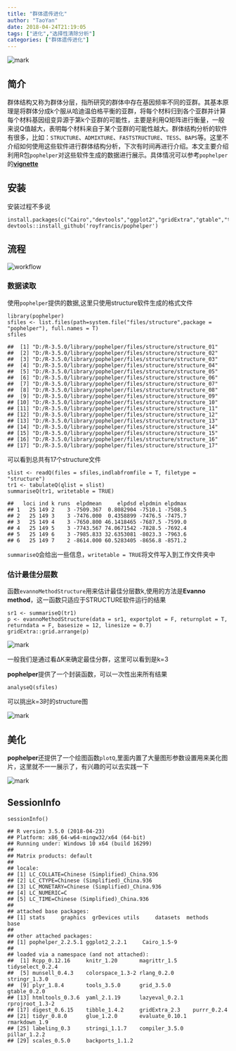 ```yaml
---
title: "群体遗传进化"
author: "TaoYan"
date: 2018-04-24T21:19:05
tags: ["进化","选择性清除分析"]
categories: ["群体遗传进化"]
---
```


![mark](https://github.com/YTLogos/Pic_blog/blob/master/3dDKl9a3DD.png?raw=true)

## 简介
群体结构又称为群体分层，指所研究的群体中存在基因频率不同的亚群。其基本原理是将群体分成k个服从哈迪温伯格平衡的亚群，将每个材料归到各个亚群并计算每个材料基因组变异源于第k个亚群的可能性，主要是利用Q矩阵进行衡量，一般来说Q值越大，表明每个材料来自于某个亚群的可能性越大。群体结构分析的软件有很多，比如：`STRUCTURE`、`ADMIXTURE`、`FASTSTRUCTURE`、`TESS`、`BAPS`等。这里不介绍如何使用这些软件进行群体结构分析，下次有时间再进行介绍。本文主要介绍利用R包`pophelper`对这些软件生成的数据进行展示。具体情况可以参考`pophelper`的[**vignette**](http://royfrancis.github.io/pophelper/)

<!--more-->

## 安装
安装过程不多说

```
install.packages(c("Cairo","devtools","ggplot2","gridExtra","gtable","tidyr"),dependencies=T)
devtools::install_github('royfrancis/pophelper')
```

## 流程

![workflow](https://github.com/YTLogos/Pic_blog/blob/master/Gg71K3jgfa.png?raw=true)

### 数据读取
使用`pophelper`提供的数据,这里只使用structure软件生成的格式文件

```{r}
library(pophelper)
sfiles <- list.files(path=system.file("files/structure",package = "pophelper"), full.names = T)
sfiles
```
```
##  [1] "D:/R-3.5.0/library/pophelper/files/structure/structure_01"
##  [2] "D:/R-3.5.0/library/pophelper/files/structure/structure_02"
##  [3] "D:/R-3.5.0/library/pophelper/files/structure/structure_03"
##  [4] "D:/R-3.5.0/library/pophelper/files/structure/structure_04"
##  [5] "D:/R-3.5.0/library/pophelper/files/structure/structure_05"
##  [6] "D:/R-3.5.0/library/pophelper/files/structure/structure_06"
##  [7] "D:/R-3.5.0/library/pophelper/files/structure/structure_07"
##  [8] "D:/R-3.5.0/library/pophelper/files/structure/structure_08"
##  [9] "D:/R-3.5.0/library/pophelper/files/structure/structure_09"
## [10] "D:/R-3.5.0/library/pophelper/files/structure/structure_10"
## [11] "D:/R-3.5.0/library/pophelper/files/structure/structure_11"
## [12] "D:/R-3.5.0/library/pophelper/files/structure/structure_12"
## [13] "D:/R-3.5.0/library/pophelper/files/structure/structure_13"
## [14] "D:/R-3.5.0/library/pophelper/files/structure/structure_14"
## [15] "D:/R-3.5.0/library/pophelper/files/structure/structure_15"
## [16] "D:/R-3.5.0/library/pophelper/files/structure/structure_16"
## [17] "D:/R-3.5.0/library/pophelper/files/structure/structure_17"
```

可以看到总共有17个structure文件

```{r}
slist <- readQ(files = sfiles,indlabfromfile = T, filetype = "structure")
tr1 <- tabulateQ(qlist = slist)
summariseQ(tr1, writetable = TRUE)
```
```
##   loci ind k runs  elpdmean     elpdsd elpdmin elpdmax
## 1   25 149 2    3 -7509.367  0.8082904 -7510.1 -7508.5
## 2   25 149 3    3 -7476.000  0.4358899 -7476.5 -7475.7
## 3   25 149 4    3 -7650.800 46.1418465 -7687.5 -7599.0
## 4   25 149 5    3 -7743.567 74.0671542 -7828.5 -7692.4
## 5   25 149 6    3 -7985.833 32.6353081 -8023.3 -7963.6
## 6   25 149 7    2 -8614.000 60.5283405 -8656.8 -8571.2
```


`summariseQ`会给出一些信息，`writetable = TRUE`将文件写入到工作文件夹中

### 估计最佳分层数

函数`evannoMethodStructure`用来估计最佳分层数k,使用的方法是**Evanno method**，这一函数只适应于STRUCTURE软件运行的结果

```{r}
sr1 <- summariseQ(tr1)
p <- evannoMethodStructure(data = sr1, exportplot = F, returnplot = T, returndata = F, basesize = 12, linesize = 0.7)
gridExtra::grid.arrange(p)
```
![mark](https://github.com/YTLogos/Pic_blog/blob/master/mjEIL6a5Kj.png?raw=true)

一般我们是通过看ΔK来确定最佳分群，这里可以看到是k=3

**pophelper**提供了一个封装函数，可以一次性出来所有结果
```{r}
analyseQ(sfiles)
```

可以挑出k=3时的structure图

![mark](https://github.com/YTLogos/Pic_blog/blob/master/3dDKl9a3DD.png?raw=true)

## 美化
**pophelper**还提供了一个绘图函数`plotQ`,里面内置了大量图形参数设置用来美化图片，这里就不一一展示了，有兴趣的可以去实践一下

![mark](https://github.com/YTLogos/Pic_blog/blob/master/KecCc9fciG.png?raw=true)

## SessionInfo
```{r}
sessionInfo()
```
```
## R version 3.5.0 (2018-04-23)
## Platform: x86_64-w64-mingw32/x64 (64-bit)
## Running under: Windows 10 x64 (build 16299)
## 
## Matrix products: default
## 
## locale:
## [1] LC_COLLATE=Chinese (Simplified)_China.936 
## [2] LC_CTYPE=Chinese (Simplified)_China.936   
## [3] LC_MONETARY=Chinese (Simplified)_China.936
## [4] LC_NUMERIC=C                              
## [5] LC_TIME=Chinese (Simplified)_China.936    
## 
## attached base packages:
## [1] stats     graphics  grDevices utils     datasets  methods   base     
## 
## other attached packages:
## [1] pophelper_2.2.5.1 ggplot2_2.2.1     Cairo_1.5-9      
## 
## loaded via a namespace (and not attached):
##  [1] Rcpp_0.12.16     knitr_1.20       magrittr_1.5     tidyselect_0.2.4
##  [5] munsell_0.4.3    colorspace_1.3-2 rlang_0.2.0      stringr_1.3.0   
##  [9] plyr_1.8.4       tools_3.5.0      grid_3.5.0       gtable_0.2.0    
## [13] htmltools_0.3.6  yaml_2.1.19      lazyeval_0.2.1   rprojroot_1.3-2 
## [17] digest_0.6.15    tibble_1.4.2     gridExtra_2.3    purrr_0.2.4     
## [21] tidyr_0.8.0      glue_1.2.0       evaluate_0.10.1  rmarkdown_1.9   
## [25] labeling_0.3     stringi_1.1.7    compiler_3.5.0   pillar_1.2.2    
## [29] scales_0.5.0     backports_1.1.2
```

